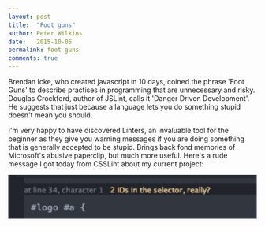 ```yaml
---
layout: post
title:  "Foot guns"
author: Peter Wilkins
date:   2015-10-05
permalink: foot-guns
comments: true
---
```


Brendan Icke, who created javascript in 10 days, coined the phrase 'Foot Guns' to describe practises in programming that are unnecessary and risky. Douglas Crockford, author of JSLint, calls it 'Danger Driven Development'. He suggests that just because a language lets you do something stupid doesn't mean you should.

I'm very happy to have discovered Linters, an invaluable tool for the beginner as they give you warning messages if you are doing something that is generally accepted to be stupid. Brings back fond memories of Microsoft's abusive paperclip, but much more useful. Here's a rude message I got today from CSSLint about my current project:

![css lint output](../csslint.jpg)
